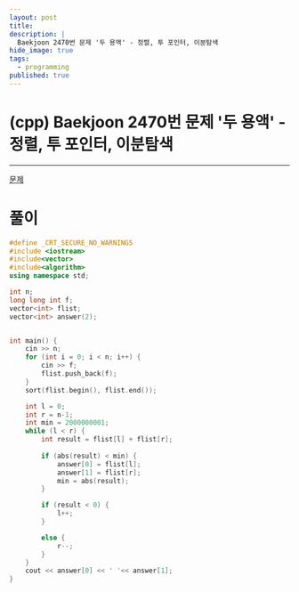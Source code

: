```yaml
---
layout: post
title: 
description: |
  Baekjoon 2470번 문제 '두 용액' - 정렬, 투 포인터, 이분탐색
hide_image: true
tags:
  - programming
published: true
---
```


# (cpp) Baekjoon 2470번 문제 '두 용액' - 정렬, 투 포인터, 이분탐색
* * *
[문제](https://www.acmicpc.net/problem/2470)
# 풀이
```cpp
#define _CRT_SECURE_NO_WARNINGS
#include <iostream>
#include<vector>
#include<algorithm>
using namespace std;

int n;
long long int f;
vector<int> flist;
vector<int> answer(2);


int main() {
	cin >> n;
	for (int i = 0; i < n; i++) {
		cin >> f;
		flist.push_back(f);
	}
	sort(flist.begin(), flist.end());

	int l = 0;
	int r = n-1;
	int min = 2000000001;
	while (l < r) {
		int result = flist[l] + flist[r];
		
		if (abs(result) < min) {
			answer[0] = flist[l];
			answer[1] = flist[r];
			min = abs(result); 
		}

		if (result < 0) {
			l++;
		}

		else {
			r--;
		}
	}
	cout << answer[0] << ' '<< answer[1];
}
```
